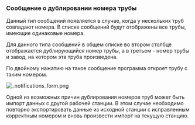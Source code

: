 ﻿
### Сообщение о дублировании номера трубы 


Данный тип сообщений появляется в случае, когда у нескольких труб совпадают номера. В списке сообщений будут отображены все трубы, имеющие одинаковые номера. 

Для данного типа сообщений в общем списке во втором столбце отображается дублирующийся номер трубы, а в третьем - номер трубы и завод, на котором эта труба произведена.

По двойному нажатию на такое сообщение программа откроет трубу с таким номером. 

![_notifications_form.png](./images/_notifications_form.png "")

Одной из возможных причин дублирования номеров труб может быть импорт данных с другой рабочей станции. В этом случае необходимо повторно экспортировать данные из исходной станции с исправленным корректным номером и вновь произвести импорт на текущую станцию.
